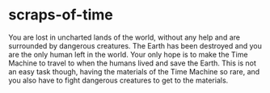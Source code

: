 # scraps-of-time
You are lost in uncharted lands of the world, without any help and are surrounded by dangerous creatures. 
The Earth has been destroyed and you are the only human left in the world. 
Your only hope is to make the Time Machine to travel to when the humans lived and save the Earth. 
This is not an easy task though, having the materials of the Time Machine so rare, 
and you also have to fight dangerous creatures to get to the materials. 
